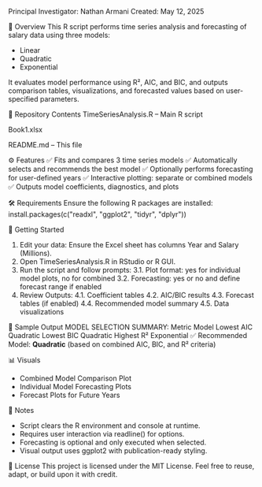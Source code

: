 Principal Investigator: Nathan Armani
Created: May 12, 2025

🧠 Overview
This R script performs time series analysis and forecasting of salary data using three models:
* Linear
* Quadratic
* Exponential

It evaluates model performance using R², AIC, and BIC, and outputs comparison tables, visualizations, and forecasted values based on user-specified parameters.

📂 Repository Contents
TimeSeriesAnalysis.R – Main R script

Book1.xlsx 

README.md – This file

⚙️ Features
✅ Fits and compares 3 time series models
✅ Automatically selects and recommends the best model
✅ Optionally performs forecasting for user-defined years
✅ Interactive plotting: separate or combined models
✅ Outputs model coefficients, diagnostics, and plots

🛠️ Requirements
Ensure the following R packages are installed:
install.packages(c("readxl", "ggplot2", "tidyr", "dplyr"))

🚀 Getting Started
1. Edit your data: Ensure the Excel sheet has columns Year and Salary (Millions).
2. Open TimeSeriesAnalysis.R in RStudio or R GUI.
3. Run the script and follow prompts:
3.1. Plot format: yes for individual model plots, no for combined
3.2. Forecasting: yes or no and define forecast range if enabled
4. Review Outputs:
4.1. Coefficient tables
4.2. AIC/BIC results
4.3. Forecast tables (if enabled)
4.4. Recommended model summary
4.5. Data visualizations

🧪 Sample Output
MODEL SELECTION SUMMARY:
       Metric         Model
    Lowest AIC     Quadratic
    Lowest BIC     Quadratic
   Highest R²     Exponential
✅ Recommended Model: **Quadratic** (based on combined AIC, BIC, and R² criteria)

📊 Visuals
* Combined Model Comparison Plot
* Individual Model Forecasting Plots
* Forecast Plots for Future Years

📌 Notes
* Script clears the R environment and console at runtime.
* Requires user interaction via readline() for options.
* Forecasting is optional and only executed when selected.
* Visual output uses ggplot2 with publication-ready styling.

📝 License
This project is licensed under the MIT License.
Feel free to reuse, adapt, or build upon it with credit.
